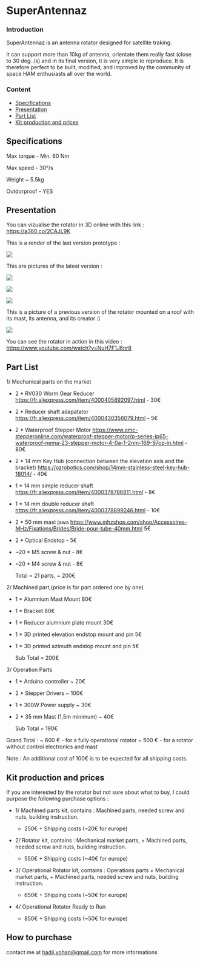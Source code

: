 # SuperAntennaz

### Introduction 

SuperAntennaz is an antenna rotator designed for satellite traking. 

It can support more than 10kg of antenna, orientate them really fast (close to 30 deg. /s) and in its final version, it is very simple to reproduce. It is therefore perfect to be built, modified, and improved by the community of space HAM enthusiasts all over the world.

### Content 
- [Specifications](#Specifications)
- [Presentation](#Presentation)
- [Part List](#Part-List)
- [Kit production and prices](#Kit-production-and-prices)


## Specifications

Max torque - Min. 60 Nm

Max speed  - 30°/s 

Weight     ~ 5.5kg

Outdorproof - YES 

## Presentation

You can vizualise the rotator in 3D online with this link : https://a360.co/2CAJL9K 

This is a render of the last version prototype :

![](/Image/RenderSA.png)

This are pictures of the latest version : 

![](/Image/portrait.jpeg)

![](/Image/dessus.jpeg)

![](/Image/side.jpeg)

This is a picture of a previous version of the rotator mounted on a roof with its mast, its antenna, and its creator :) 

![](/Image/GP/creator.JPG)

You can see the rotator in action in this video : https://www.youtube.com/watch?v=NuH7F1J6nr8

## Part List

1/ Mechanical parts on the market

- 2 * RV030 Worm Gear Reducer https://fr.aliexpress.com/item/4000405892097.html - 30€
- 2 * Reducer shaft adapatator https://fr.aliexpress.com/item/4000430356079.html - 5€
- 2 * Waterproof Stepper Motor https://www.omc-stepperonline.com/waterproof-stepper-motor/p-series-ip65-waterproof-nema-23-stepper-motor-4-0a-1-2nm-169-97oz-in.html - 80€
- 2 * 14 mm Key Hub (connection between the elevation axis and the bracket) https://ozrobotics.com/shop/14mm-stainless-steel-key-hub-18014/ - 40€
- 1 * 14 mm simple reducer shaft https://fr.aliexpress.com/item/4000378786811.html - 8€
- 1 * 14 mm double reducer shaft https://fr.aliexpress.com/item/4000378899246.html - 10€
- 2 * 50 mm mast jaws https://www.mhzshop.com/shop/Accessoires-MHz/Fixations/Brides/Bride-pour-tube-40mm.html 5€ 
- 2 * Optical Endstop - 5€ 
- ~20 * M5 screw & nut - 8€ 
- ~20 * M4 screw & nut - 8€ 

  Total = 21 parts, ~ 200€ 



2/ Machined part,(price is for part ordered one by one)

- 1 * Alumnium Mast Mount 80€
- 1 * Bracket 80€
- 1 * Reducer alumnium plate mount 30€ 

- 1 * 3D printed elevation endstop mount and pin 5€ 
- 1 * 3D printed azimuth endstop mount and pin 5€

  Sub Total = 200€ 
  
 3/ Operation Parts 

- 1 * Arduino controller ~ 20€
- 2 * Stepper Drivers ~ 100€ 
- 1 * 300W Power supply ~ 30€
- 2 * 35 mm Mast (1,5m minimum) ~ 40€ 

  Sub Total = 190€ 

Grand Total : 
~ 600 € - for a fully operational rotator 
~ 500 € - for a rotator without control electronics and mast 
       
Note : An additional cost of 100€ is to be expected for all shipping costs. 

## Kit production and prices

If you are interested by the rotator but not sure about what to buy, I could purpose the following purchase options : 

  - 1/ Machined parts kit, contains : Machined parts, needed screw and nuts, building instruction. 
      - 250€ + Shipping costs (~20€ for europe)
  
  - 2/ Rotator kit, contains : Mechanical market parts, + Machined parts, needed screw and nuts, building instruction. 
      - 550€ + Shipping costs (~40€ for europe)
  
  - 3/ Operational Rotator kit, contains : Operations parts + Mechanical market parts, + Machined parts, needed screw and nuts, building instruction.
      - 650€ + Shipping costs (~50€ for europe)
  
  - 4/ Operational Rotator Ready to Run 
      - 850€ + Shipping costs (~50€ for europe)

## How to purchase 

contact me at hadji.yohan@gmail.com for more informations 


